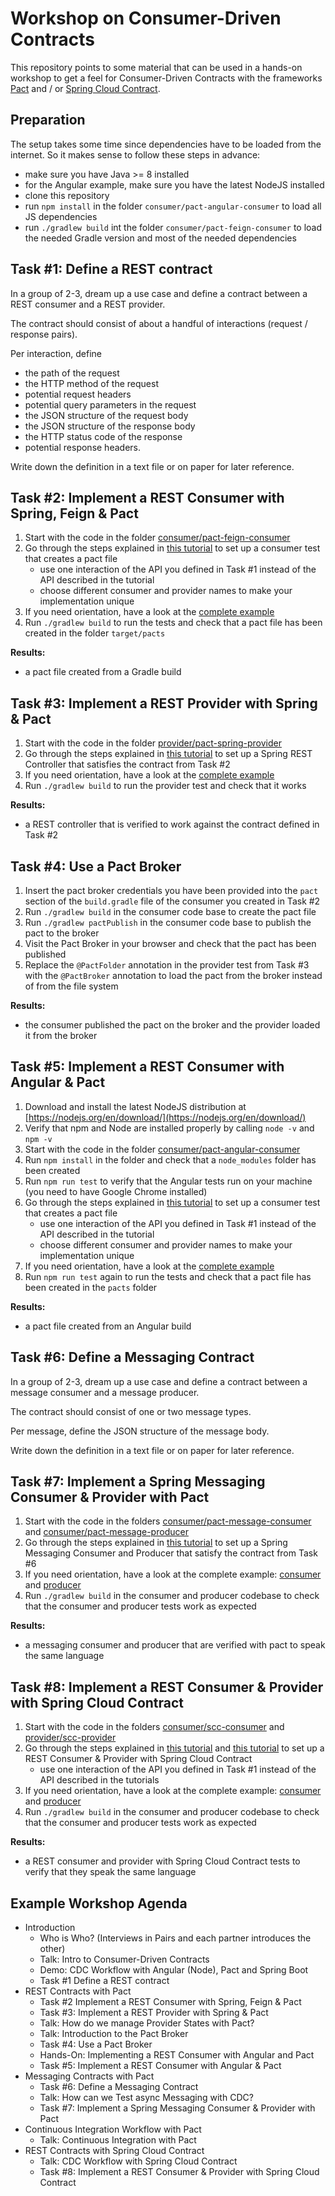 # Workshop on Consumer-Driven Contracts

This repository points to some material that can be used in a hands-on workshop
to get a feel for Consumer-Driven Contracts with the frameworks [Pact](https://docs.pact.io/)
and / or [Spring Cloud Contract](https://cloud.spring.io/spring-cloud-contract/).

## Preparation

The setup takes some time since dependencies have to be loaded from the internet.
So it makes sense to follow these steps in advance:

* make sure you have Java >= 8 installed
* for the Angular example, make sure you have the latest NodeJS installed
* clone this repository
* run `npm install` in the folder `consumer/pact-angular-consumer` to load all JS dependencies
* run `./gradlew build` int the folder `consumer/pact-feign-consumer` to load the 
  needed Gradle version and most of the needed dependencies

## Task #1: Define a REST contract

In a group of 2-3, dream up a use case and define a contract
between a REST consumer and a REST provider.

The contract should consist of about a handful of interactions (request / response pairs).

Per interaction, define

* the path of the request
* the HTTP method of the request
* potential request headers
* potential query parameters in the request
* the JSON structure of the request body
* the JSON structure of the response body
* the HTTP status code of the response
* potential response headers.

Write down the definition in a text file or on paper for later reference.

## Task #2: Implement a REST Consumer with Spring, Feign & Pact

1. Start with the code in the folder [consumer/pact-feign-consumer](consumer/pact-feign-consumer)
1. Go through the steps explained in [this tutorial](https://reflectoring.io/consumer-driven-contract-feign-pact/)
   to set up a consumer test that creates a pact file
   * use one interaction of the API you defined in Task #1 instead of the API described in the tutorial
   * choose different consumer and provider names to make your implementation unique
1. If you need orientation, have a look at the [complete example](https://github.com/thombergs/code-examples/tree/master/pact/pact-feign-consumer)
1. Run `./gradlew build` to run the tests and check that a pact file has been created in the folder `target/pacts`

**Results:**
* a pact file created from a Gradle build 

## Task #3: Implement a REST Provider with Spring & Pact

1. Start with the code in the folder [provider/pact-spring-provider](provider/pact-spring-provider)
1. Go through the steps explained in [this tutorial](https://reflectoring.io/consumer-driven-contract-provider-pact-spring/)
   to set up a Spring REST Controller that satisfies the contract from Task #2
1. If you need orientation, have a look at the [complete example](https://github.com/thombergs/code-examples/tree/master/pact/pact-spring-provider)
1. Run `./gradlew build` to run the provider test and check that it works

**Results:**
* a REST controller that is verified to work against the contract defined in Task #2

## Task #4: Use a Pact Broker

1. Insert the pact broker credentials you have been provided into the `pact` section of the `build.gradle` file of
   the consumer you created in Task #2
1. Run `./gradlew build` in the consumer code base to create the pact file
1. Run `./gradlew pactPublish` in the consumer code base to publish the pact to the broker
1. Visit the Pact Broker in your browser and check that the pact has been published
1. Replace the `@PactFolder` annotation in the provider test from Task #3 with the `@PactBroker` annotation to
   load the pact from the broker instead of from the file system

**Results:**
* the consumer published the pact on the broker and the provider loaded it from the broker

## Task #5: Implement a REST Consumer with Angular & Pact

1. Download and install the latest NodeJS distribution at [https://nodejs.org/en/download/](https://nodejs.org/en/download/)
1. Verify that npm and Node are installed properly by calling `node -v` and `npm -v`
1. Start with the code in the folder [consumer/pact-angular-consumer](consumer/pact-angular-consumer)
1. Run `npm install` in the folder and check that a `node_modules` folder has been created
1. Run `npm run test` to verify that the Angular tests run on your machine (you need to have Google Chrome installed)
1. Go through the steps explained in [this tutorial](https://reflectoring.io/consumer-driven-contracts-with-angular-and-pact/) 
   to set up a consumer test that creates a pact file
   * use one interaction of the API you defined in Task #1 instead of the API described in the tutorial
   * choose different consumer and provider names to make your implementation unique
1. If you need orientation, have a look at the [complete example](https://github.com/thombergs/code-examples/tree/master/pact/pact-angular)
1. Run `npm run test` again to run the tests and check that a pact file has been created in the `pacts` folder

**Results:**
* a pact file created from an Angular build 

## Task #6: Define a Messaging Contract

In a group of 2-3, dream up a use case and define a contract
between a message consumer and a message producer.

The contract should consist of one or two message types.

Per message, define the JSON structure of the message body. 

Write down the definition in a text file or on paper for later reference.

## Task #7: Implement a Spring Messaging Consumer & Provider with Pact 

1. Start with the code in the folders [consumer/pact-message-consumer](consumer/pact-message-consumer) and
   [consumer/pact-message-producer](consumer/pact-message-producer)
1. Go through the steps explained in [this tutorial](https://reflectoring.io/cdc-pact-messages/)
   to set up a Spring Messaging Consumer and Producer that satisfy the contract from Task #6
1. If you need orientation, have a look at the complete example: [consumer](https://github.com/thombergs/code-examples/tree/master/pact/pact-message-consumer) and
      [producer](https://github.com/thombergs/code-examples/tree/master/pact/pact-message-producer)
1. Run `./gradlew build` in the consumer and producer codebase to check that the consumer and producer tests work as 
      expected

**Results:**
* a messaging consumer and producer that are verified with pact to speak the same language

## Task #8: Implement a REST Consumer & Provider with Spring Cloud Contract 

1. Start with the code in the folders [consumer/scc-consumer](consumer/scc-consumer) and 
   [provider/scc-provider](provider/scc-provider)
1. Go through the steps explained in [this tutorial](https://reflectoring.io/consumer-driven-contract-consumer-spring-cloud-contract/)
   and [this tutorial](consumer-driven-contract-provider-spring-cloud-contract/)
   to set up a REST Consumer & Provider with Spring Cloud Contract
    * use one interaction of the API you defined in Task #1 instead of the API described in the tutorials
1. If you need orientation, have a look at the complete example: [consumer](https://github.com/thombergs/code-examples/tree/master/spring-cloud/spring-cloud-contract-consumer) and
   [producer](https://github.com/thombergs/code-examples/tree/master/spring-cloud/spring-cloud-contract-provider)
1. Run `./gradlew build` in the consumer and producer codebase to check that the consumer and producer tests work as 
   expected

**Results:**
* a REST consumer and provider with Spring Cloud Contract tests to verify that they speak the same language

## Example Workshop Agenda

* Introduction
  * Who is Who? (Interviews in Pairs and each partner introduces the other)
  * Talk: Intro to Consumer-Driven Contracts
  * Demo: CDC Workflow with Angular (Node), Pact and Spring Boot
  * Task #1 Define a REST contract
* REST Contracts with Pact
  * Task #2 Implement a REST Consumer with Spring, Feign & Pact
  * Task #3: Implement a REST Provider with Spring & Pact
  * Talk: How do we manage Provider States with Pact?
  * Talk: Introduction to the Pact Broker
  * Task #4: Use a Pact Broker
  * Hands-On: Implementing a REST Consumer with Angular and Pact
  * Task #5: Implement a REST Consumer with Angular & Pact
* Messaging Contracts with Pact
  * Task #6: Define a Messaging Contract
  * Talk: How can we Test async Messaging with CDC?
  * Task #7: Implement a Spring Messaging Consumer & Provider with Pact 
* Continuous Integration Workflow with Pact 
  * Talk: Continuous Integration with Pact
* REST Contracts with Spring Cloud Contract 
  * Talk: CDC Workflow with Spring Cloud Contract
  * Task #8: Implement a REST Consumer & Provider with Spring Cloud Contract 